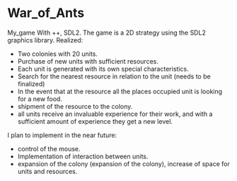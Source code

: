 # War_of_Ants
My_game
With ++, SDL2.
The game is a 2D strategy using the SDL2 graphics library.
Realized:
- Two colonies with 20 units.
- Purchase of new units with sufficient resources.
- Each unit is generated with its own special characteristics.
- Search for the nearest resource in relation to the unit (needs to be finalized)
- In the event that at the resource all the places occupied unit is looking for a new food.
- shipment of the resource to the colony.
- all units receive an invaluable experience for their work, and with a sufficient amount of experience they get a new level.

I plan to implement in the near future:
- control of the mouse.
- Implementation of interaction between units.
- expansion of the colony (expansion of the colony), increase of space for units and resources.
